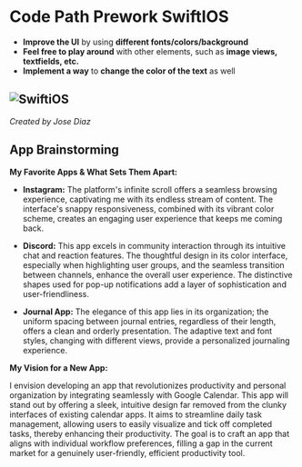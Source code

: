 # Code Path Prework SwiftIOS

- **Improve the UI** by using **different fonts/colors/background**
- **Feel free to play around** with other elements, such as **image views, textfields, etc.**
- **Implement a way** to **change the color of the text** as well


![SwiftiOS](https://i.imgur.com/a/ZLnuaQA.gif)
---

*Created by Jose Diaz*



## App Brainstorming

**My Favorite Apps & What Sets Them Apart:**

- **Instagram:** The platform's infinite scroll offers a seamless browsing experience, captivating me with its endless stream of content. The interface's snappy responsiveness, combined with its vibrant color scheme, creates an engaging user experience that keeps me coming back.

- **Discord:** This app excels in community interaction through its intuitive chat and reaction features. The thoughtful design in its color interface, especially when highlighting user groups, and the seamless transition between channels, enhance the overall user experience. The distinctive shapes used for pop-up notifications add a layer of sophistication and user-friendliness.

- **Journal App:** The elegance of this app lies in its organization; the uniform spacing between journal entries, regardless of their length, offers a clean and orderly presentation. The adaptive text and font styles, changing with different views, provide a personalized journaling experience.

**My Vision for a New App:**

I envision developing an app that revolutionizes productivity and personal organization by integrating seamlessly with Google Calendar. This app will stand out by offering a sleek, intuitive design far removed from the clunky interfaces of existing calendar apps. It aims to streamline daily task management, allowing users to easily visualize and tick off completed tasks, thereby enhancing their productivity. The goal is to craft an app that aligns with individual workflow preferences, filling a gap in the current market for a genuinely user-friendly, efficient productivity tool.

